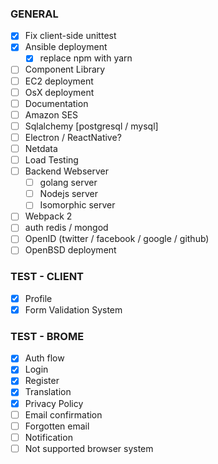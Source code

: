 ### GENERAL

- [x] Fix client-side unittest
- [x] Ansible deployment
  - [x] replace npm with yarn
- [ ] Component Library
- [ ] EC2 deployment
- [ ] OsX deployment
- [ ] Documentation
- [ ] Amazon SES
- [ ] Sqlalchemy [postgresql / mysql]
- [ ] Electron / ReactNative?
- [ ] Netdata
- [ ] Load Testing
- [ ] Backend Webserver 
    - [ ] golang server
    - [ ] Nodejs server
    - [ ] Isomorphic server
- [ ] Webpack 2
- [ ] auth redis / mongod
- [ ] OpenID (twitter / facebook / google / github)
- [ ] OpenBSD deployment

### TEST - CLIENT

- [x] Profile
- [x] Form Validation System

### TEST - BROME

- [x] Auth flow
- [x] Login
- [x] Register
- [x] Translation
- [x] Privacy Policy
- [ ] Email confirmation
- [ ] Forgotten email
- [ ] Notification
- [ ] Not supported browser system
